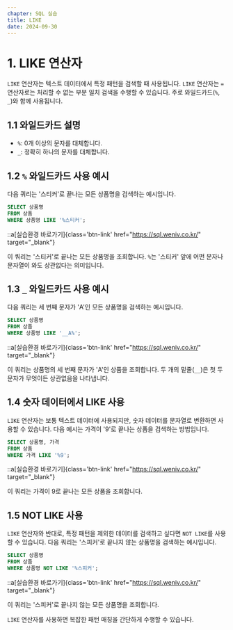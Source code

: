 ```yaml
---
chapter: SQL 실습
title: LIKE
date: 2024-09-30
---
```


# 1. LIKE 연산자

`LIKE` 연산자는 텍스트 데이터에서 특정 패턴을 검색할 때 사용됩니다. `LIKE` 연산자는 `=` 연산자로는 처리할 수 없는 부분 일치 검색을 수행할 수 있습니다. 주로 와일드카드(`%`, `_`)와 함께 사용됩니다.

## 1.1 와일드카드 설명

- `%`: 0개 이상의 문자를 대체합니다. 
- `_`: 정확히 하나의 문자를 대체합니다.

## 1.2 `%` 와일드카드 사용 예시

다음 쿼리는 '스티커'로 끝나는 모든 상품명을 검색하는 예시입니다.

```sql
SELECT 상품명
FROM 상품
WHERE 상품명 LIKE '%스티커';
```

::a[실습환경 바로가기]{class='btn-link' href="https://sql.weniv.co.kr/" target="_blank"}

이 쿼리는 '스티커'로 끝나는 모든 상품명을 조회합니다. `%`는 '스티커' 앞에 어떤 문자나 문자열이 와도 상관없다는 의미입니다.

## 1.3 `_` 와일드카드 사용 예시

다음 쿼리는 세 번째 문자가 'A'인 모든 상품명을 검색하는 예시입니다.

```sql
SELECT 상품명
FROM 상품
WHERE 상품명 LIKE '__A%';
```

::a[실습환경 바로가기]{class='btn-link' href="https://sql.weniv.co.kr/" target="_blank"}

이 쿼리는 상품명의 세 번째 문자가 'A'인 상품을 조회합니다. 두 개의 밑줄(`__`)은 첫 두 문자가 무엇이든 상관없음을 나타냅니다.

## 1.4 숫자 데이터에서 LIKE 사용

`LIKE` 연산자는 보통 텍스트 데이터에 사용되지만, 숫자 데이터를 문자열로 변환하면 사용할 수 있습니다. 다음 예시는 가격이 '9'로 끝나는 상품을 검색하는 방법입니다.

```sql
SELECT 상품명, 가격
FROM 상품
WHERE 가격 LIKE '%9';
```

::a[실습환경 바로가기]{class='btn-link' href="https://sql.weniv.co.kr/" target="_blank"}

이 쿼리는 가격이 9로 끝나는 모든 상품을 조회합니다.

## 1.5 NOT LIKE 사용

`LIKE` 연산자와 반대로, 특정 패턴을 제외한 데이터를 검색하고 싶다면 `NOT LIKE`를 사용할 수 있습니다. 다음 쿼리는 '스피커'로 끝나지 않는 상품명을 검색하는 예시입니다.

```sql
SELECT 상품명
FROM 상품
WHERE 상품명 NOT LIKE '%스피커';
```

::a[실습환경 바로가기]{class='btn-link' href="https://sql.weniv.co.kr/" target="_blank"}

이 쿼리는 '스피커'로 끝나지 않는 모든 상품명을 조회합니다.

`LIKE` 연산자를 사용하면 복잡한 패턴 매칭을 간단하게 수행할 수 있습니다.